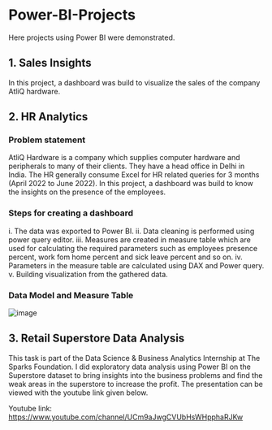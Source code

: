 # Power-BI-Projects

Here projects using Power BI were demonstrated.

## 1. Sales Insights

In this project, a dashboard was build to visualize the sales of the company AtliQ hardware.

## 2. HR Analytics

### Problem statement

AtliQ Hardware is a company which supplies computer hardware and peripherals to many of their clients. They have a head office in Delhi in India. The HR generally consume Excel for HR related queries for 3 months (April 2022 to June 2022). In this project, a dashboard was build to know the insights on the presence of the employees.

### Steps for creating a dashboard
i. The data was exported to Power BI.
ii. Data cleaning is performed using power query editor.
iii. Measures are created in measure table which are used for calculating the required parameters such as employees presence percent, work fom home percent and sick leave percent and so on.
iv. Parameters in the measure table are calculated using DAX and Power query.
v. Building visualization from the gathered data.

### Data Model and Measure Table

![image](https://user-images.githubusercontent.com/65249485/236461578-6ce6e4f1-436c-41ca-b8a4-66670154f27d.png)


## 3. Retail Superstore Data Analysis

This task is part of the Data Science & Business Analytics Internship at The Sparks Foundation. I did exploratory data analysis using Power BI on the Superstore dataset to bring insights into the business problems and find the weak areas in the superstore to increase the profit. The presentation can be viewed with the youtube link given below.

Youtube link: https://www.youtube.com/channel/UCm9aJwgCVUbHsWHpphaRJKw


